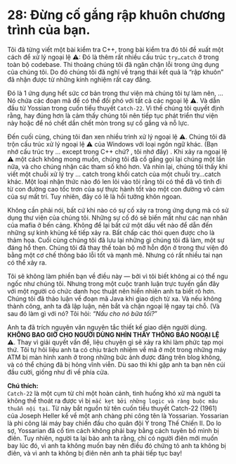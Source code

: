 # 28: Đừng cố gắng rập khuôn chương trình của bạn.

Tôi đã từng viết một bài kiểm tra C++, trong bài kiểm tra đó tôi đề xuất một cách để xử lý ngoại lệ ⚠:
Đó là thêm rất nhiều cấu trúc `try…catch` ở trong toàn bộ codebase. Thi thoảng chúng tôi đã ngăn chặn lỗi trong ứng dụng của chúng tôi. Do đó chúng tôi đã nghĩ về trạng thái kết quả là “rập khuôn”
đã nhận được từ những kinh nghiệm rất cay đắng.

Đó là 1 ứng dụng hết sức cơ bản trong thư viện mà chúng tôi tự làm nên, … Nó chứa các đoạn mã để có thể đối phó với tất cả các ngoại lệ ⚠. Và dẫn đầu từ Yossian trong cuốn tiểu thuyết `Catch-22`. Vì thế chúng tôi quyết định rằng, hay đúng hơn là cảm thấy chúng tôi nên tiếp tục phát triển thư viện này hoặc để nó chết dần chết mòn trong sự cố gắng và nỗ lực.

Đến cuối cùng, chúng tôi đan xen nhiều trình xử lý ngoại lệ ⚠. Chúng tôi đã trộn cấu trúc xử lý ngoại lệ ⚠ của Windows với loại ngôn ngữ khác. (Bạn nhớ cấu trúc try … except trong C++ chứ? , tôi nhớ đấy) . Khi xảy ra ngoại lệ ⚠ một cách không mong muốn, chúng tôi đã cố gắng gọi lại chúng một lần nữa, và cho chúng nhận các tham số khó hơn. Và nhìn lại, chúng tôi thấy khi viết một chuỗi xử lý try … catch trong khối catch của một chuỗi try…catch khác. Một loại nhận thức nào đó len lỏi vào tôi rằng tôi có thể đã vô tình đi từ con đường cao tốc trơn của sự thực hành tốt vào một con đường vô cảm của sự mất trí. Tuy nhiên, đây có lẽ là hồi tưởng khôn ngoan.

Không cần phải nói, bất cứ khi nào có sự cố xảy ra trong ứng dụng mà có sử dụng thư viện của chúng tôi. Những sự cố đó sẽ biến mất như các nạn nhân của mafia ở bến cảng. Không để lại bất cứ một dấu vết nào để dẫn đến những sự kinh khủng kế tiếp xảy ra. Bất chấp các thói quen được cho là thảm họa. Cuối cùng chúng tôi đã lưu lại những gì chúng tôi đã làm, một sự đáng hổ thẹn. Chúng tôi đã thay thế toàn bộ mỡ hỗn độn ở trong thư viện đó bằng một cơ chế thông báo lỗi tốt và mạnh mẽ. Nhưng có rất nhiều tai nạn có thể xảy ra.

Tôi sẽ không làm phiền bạn về điều này — bởi vì tôi biết không ai có thể ngu ngốc như chúng tôi. Nhưng trong một cuộc tranh luận trực tuyến gần đây với một người có chức danh học thuật nên hiển nhiên anh ta biết rõ hơn. Chúng tôi đã thảo luận về đoạn mã Java khi giao dịch từ xa. Và nếu không thành công, anh ta đã lập luận, nên bắt và chặn ngoại lệ ngay tại chỗ. (Và sau đó làm gì với nó? Tôi hỏi: *“Nấu cho nó bữa tối?*”

Anh ta đã trích nguyên văn nguyên tắc thiết kế giao diện người dùng. **KHÔNG BAO GIỜ CHO NGƯỜI DÙNG NHÌN THẤY THÔNG BÁO NGOẠI LỆ ⚠**. Thay vì giải quyết vấn đề, liệu chuyện gì sẽ xảy ra khi làm phức tạp mọi thứ. Tôi tự hỏi liệu anh ta có chịu trách nhiệm về mã ở một trong những máy ATM bị màn hình xanh ở trong những bức ảnh được đăng trên blog không, và có thể chúng đã bị hỏng vĩnh viễn. Dù sao thì khi gặp anh ta bạn nên cúi đầu cười, giống như đi về phía cửa.

**Chú thích:**<br/>
`Catch-22` là một cụm từ chỉ một hoàn cảnh, tình huống khó xử mà người ta không thể thoát ra được vì bị `mắc kẹt bởi những logic và ràng buộc mâu thuẫn nội tại`. Từ này bắt nguồn từ tên cuốn tiểu thuyết Catch-22 (1961) của Joseph Heller kể về một anh chàng phi công tên là Yossarian. Yossarian là phi công lái máy bay chiến đấu cho quân đội Ý trong Thế Chiến II. Do lo sợ, Yossarian đã cố tìm cách không phải bay bằng cách tuyên bố mình bị điên. Tuy nhiên, người ta lại bảo anh ta rằng, chỉ có người điên mới muốn bay lúc đó, vì anh ta không muốn bay nên điều đó chứng tỏ anh ta không bị điên, và vì anh ta không bị điên nên anh ta phải tiếp tục bay!

